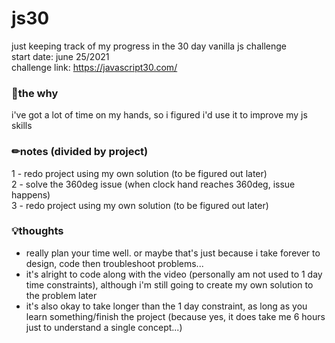 # js30
just keeping track of my progress in the 30 day vanilla js challenge  
start date: june 25/2021  
challenge link: https://javascript30.com/

### 🌱the why
i've got a lot of time on my hands, so i figured i'd use it to improve my js skills

### ✏notes (divided by project)
1 - redo project using my own solution (to be figured out later)  
2 - solve the 360deg issue (when clock hand reaches 360deg, issue happens)  
3 - redo project using my own solution (to be figured out later)  

### 💡thoughts
- really plan your time well.  or maybe that's just because i take forever to design, code then troubleshoot problems...
- it's alright to code along with the video (personally am not used to 1 day time constraints), although i'm still going to create my own solution to the problem later
- it's also okay to take longer than the 1 day constraint, as long as you learn something/finish the project (because yes, it does take me 6 hours just to understand a single concept...)
